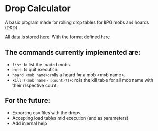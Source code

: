 # Drop Calculator

A basic program made for rolling drop tables for RPG mobs and hoards (D&D).

All data is stored [here](data/Drops.json). With the format defined [here](format.json)

## The commands currently implemented are:

- `list`: to list the loaded mobs.
- `exit`: to quit execution.
- `hoard <mob name>`: rolls a hoard for a mob \<mob name\>.
- `kill (<mob name> (count)?)+`: rolls the kill table for all mob name with their respective count.

## For the future:

- Exporting csv files with the drops.
- Accepting load tables mid execution (and as parameters)
- Add internal help